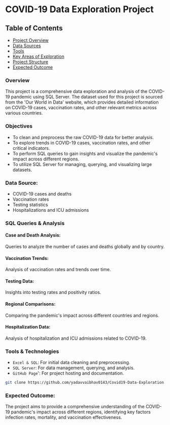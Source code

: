 # COVID-19 Data Exploration Project

## Table of Contents

- [Project Overview](project-overview)
- [Data Sources](data-sources)
- [Tools](tools)
- [Key Areas of Exploration](key-areas-of-exploration)
- [Project Structure](project-structure)
- [Expected Outcome](expected-outcome)

### Overview

This project is a comprehensive data exploration and analysis of the COVID-19 pandemic using SQL Server. The dataset used for this project is sourced from the 'Our World in Data' website, which provides detailed information on COVID-19 cases, vaccination rates, and other relevant metrics across various countries.

### Objectives

- To clean and preprocess the raw COVID-19 data for better analysis.
- To explore trends in COVID-19 cases, vaccination rates, and other critical indicators.
- To perform SQL queries to gain insights and visualize the pandemic's impact across different regions.
- To utilize SQL Server for managing, querying, and visualizing large datasets.

### Data Source:

- COVID-19 cases and deaths
- Vaccination rates
- Testing statistics
- Hospitalizations and ICU admissions

### SQL Queries & Analysis

#### Case and Death Analysis:

Queries to analyze the number of cases and deaths globally and by country.

#### Vaccination Trends:

Analysis of vaccination rates and trends over time.

#### Testing Data:

Insights into testing rates and positivity ratios.

#### Regional Comparisons:

Comparing the pandemic's impact across different countries and regions.

#### Hospitalization Data:

Analysis of hospitalization and ICU admissions related to COVID-19.

### Tools & Technologies

- `Excel & SQL`: For initial data cleaning and preprocessing.
- `SQL Server`: For data management, querying, and analysis.
- `GitHub Page`': For project hosting and documentation.

```bash
git clone https://github.com/yadavvaibhav0143/Covid19-Data-Exploration.git
```

### Expected Outcome: 

The project aims to provide a comprehensive understanding of the COVID-19 pandemic's impact across different regions, identifying key factors infection rates, mortality, and vaccination effectiveness.
